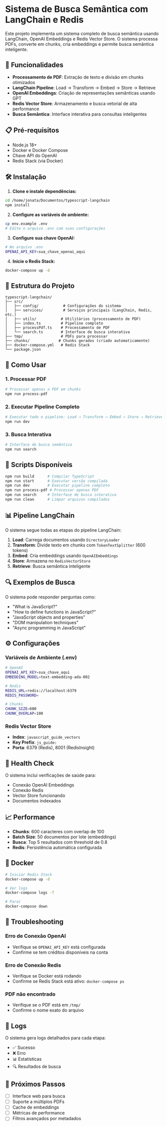 # Sistema de Busca Semântica com LangChain e Redis

Este projeto implementa um sistema completo de busca semântica usando LangChain, OpenAI Embeddings e Redis Vector Store. O sistema processa PDFs, converte em chunks, cria embeddings e permite busca semântica inteligente.

## 🚀 Funcionalidades

- **Processamento de PDF**: Extração de texto e divisão em chunks otimizados
- **LangChain Pipeline**: Load → Transform → Embed → Store → Retrieve
- **OpenAI Embeddings**: Criação de representações semânticas usando GPT
- **Redis Vector Store**: Armazenamento e busca vetorial de alta performance
- **Busca Semântica**: Interface interativa para consultas inteligentes

## 📋 Pré-requisitos

- Node.js 18+ 
- Docker e Docker Compose
- Chave API do OpenAI
- Redis Stack (via Docker)

## 🛠️ Instalação

1. **Clone e instale dependências:**
```bash
cd /home/jonata/Documentos/typescript-langchain
npm install
```

2. **Configure as variáveis de ambiente:**
```bash
cp env.example .env
# Edite o arquivo .env com suas configurações
```

3. **Configure sua chave OpenAI:**
```bash
# No arquivo .env
OPENAI_API_KEY=sua_chave_openai_aqui
```

4. **Inicie o Redis Stack:**
```bash
docker-compose up -d
```

## 📁 Estrutura do Projeto

```
typescript-langchain/
├── src/
│   ├── config/           # Configurações do sistema
│   ├── services/         # Serviços principais (LangChain, Redis, etc.)
│   ├── utils/           # Utilitários (processamento de PDF)
│   ├── index.ts         # Pipeline completo
│   ├── processPdf.ts    # Processamento de PDF
│   └── search.ts        # Interface de busca interativa
├── tmp/                 # PDFs para processar
├── chunks/             # Chunks gerados (criado automaticamente)
├── docker-compose.yml   # Redis Stack
└── package.json
```

## 🎯 Como Usar

### 1. Processar PDF

```bash
# Processar apenas o PDF em chunks
npm run process-pdf
```

### 2. Executar Pipeline Completo

```bash
# Executar todo o pipeline: Load → Transform → Embed → Store → Retrieve
npm run dev
```

### 3. Busca Interativa

```bash
# Interface de busca semântica
npm run search
```

## 🔧 Scripts Disponíveis

```bash
npm run build      # Compilar TypeScript
npm run start      # Executar versão compilada
npm run dev        # Executar pipeline completo
npm run process-pdf # Processar apenas PDF
npm run search     # Interface de busca interativa
npm run clean      # Limpar arquivos compilados
```

## 📊 Pipeline LangChain

O sistema segue todas as etapas do pipeline LangChain:

1. **Load**: Carrega documentos usando `DirectoryLoader`
2. **Transform**: Divide texto em chunks com `TokenTextSplitter` (600 tokens)
3. **Embed**: Cria embeddings usando `OpenAIEmbeddings`
4. **Store**: Armazena no `RedisVectorStore`
5. **Retrieve**: Busca semântica inteligente

## 🔍 Exemplos de Busca

O sistema pode responder perguntas como:
- "What is JavaScript?"
- "How to define functions in JavaScript?"
- "JavaScript objects and properties"
- "DOM manipulation techniques"
- "Async programming in JavaScript"

## ⚙️ Configurações

### Variáveis de Ambiente (.env)

```bash
# OpenAI
OPENAI_API_KEY=sua_chave_aqui
EMBEDDING_MODEL=text-embedding-ada-002

# Redis
REDIS_URL=redis://localhost:6379
REDIS_PASSWORD=

# Chunks
CHUNK_SIZE=600
CHUNK_OVERLAP=100
```

### Redis Vector Store

- **Index**: `javascript_guide_vectors`
- **Key Prefix**: `js_guide:`
- **Porta**: 6379 (Redis), 8001 (RedisInsight)

## 🏥 Health Check

O sistema inclui verificações de saúde para:
- Conexão OpenAI Embeddings
- Conexão Redis
- Vector Store funcionando
- Documentos indexados

## 📈 Performance

- **Chunks**: 600 caracteres com overlap de 100
- **Batch Size**: 50 documentos por lote (embeddings)
- **Busca**: Top 5 resultados com threshold de 0.8
- **Redis**: Persistência automática configurada

## 🐳 Docker

```bash
# Iniciar Redis Stack
docker-compose up -d

# Ver logs
docker-compose logs -f

# Parar
docker-compose down
```

## 🔧 Troubleshooting

### Erro de Conexão OpenAI
- Verifique se `OPENAI_API_KEY` está configurada
- Confirme se tem créditos disponíveis na conta

### Erro de Conexão Redis
- Verifique se Docker está rodando
- Confirme se Redis Stack está ativo: `docker-compose ps`

### PDF não encontrado
- Verifique se o PDF está em `/tmp/`
- Confirme o nome exato do arquivo

## 📝 Logs

O sistema gera logs detalhados para cada etapa:
- ✅ Sucesso
- ❌ Erro
- 📊 Estatísticas
- 🔍 Resultados de busca

## 🎯 Próximos Passos

- [ ] Interface web para busca
- [ ] Suporte a múltiplos PDFs
- [ ] Cache de embeddings
- [ ] Métricas de performance
- [ ] Filtros avançados por metadados
